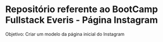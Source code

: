 # Repositório referente ao BootCamp Fullstack Everis - Página Instagram
Objetivo: Criar um modelo da página inicial do Instagram
